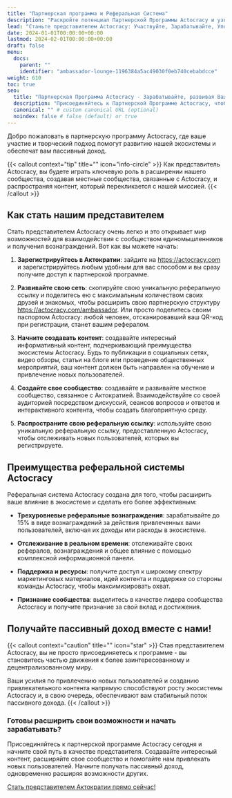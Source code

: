```yaml
---
title: "Партнерская программа и Реферальная Система"
description: "Раскройте потенциал Партнерской Программы Actocracy и узнайте, как стать представителем, чтобы зарабатывать пассивный доход."
lead: "Станьте представителем Actocracy: Участвуйте, Зарабатывайте, Уполномочивайте"
date: 2024-01-01T00:00:00+00:00
lastmod: 2024-02-01T00:00:00+00:00
draft: false
menu:
  docs:
    parent: ""
    identifier: "ambassador-lounge-1196384a5ac49030f0eb740cebabdcce"
weight: 610
toc: true
seo:
  title: "Партнерская Программа Actocracy - Зарабатывайте, развивая Ваше Сообщество"
  description: "Присоединяйтесь к Партнерской Программе Actocracy, чтобы создавать привлекательный контент, привлекать новых пользователей и начать зарабатывать пассивный доход уже сегодня."
  canonical: "" # custom canonical URL (optional)
  noindex: false # false (default) or true
---
```


Добро пожаловать в партнерскую программу Actocracy, где ваше участие и творческий подход помогут развитию нашей экосистемы и обеспечат вам пассивный доход.

{{< callout context="tip" title="" icon="info-circle" >}}
Как представитель Actocracy, вы будете играть ключевую роль в расширении нашего сообщества, создавая местные сообщества, связанные с Actocracy, и распространяя контент, который перекликается с нашей миссией.
{{< /callout >}}

## Как стать нашим представителем

Стать представителем Actocracy очень легко и это открывает мир возможностей для взаимодействия с сообществом единомышленников и получения вознаграждений. Вот как вы можете начать:

1. **Зарегистрируйтесь в Актократии**: зайдите на <a href="https://actocracy.com/i/1" target="_blank">https://actocracy.com</a> и зарегистрируйтесь любым удобным для вас способом и вы сразу получите доступ к партнерской программе.

2. **Развивайте свою сеть**: скопируйте свою уникальную реферальную ссылку и поделитесь ею с максимальным количеством своих друзей и знакомых, чтобы расширить свою партнерскую структуру <a href="https://actocracy.com/ambassador" target="_blank">https://actocracy.com/ambassador</a>. Или просто поделитесь своим паспортом Actocracy: любой человек, отсканировавший ваш QR-код при регистрации, станет вашим рефералом.

3. **Начните создавать контент**: создавайте интересный информативный контент, подчеркивающий преимущества экосистемы Actocracy. Будь то публикации в социальных сетях, видео обзоры, статьи на блоге или проведение общественных мероприятий, ваш контент должен быть направлен на обучение и привлечение новых пользователей.

4. **Создайте свое сообщество**: создавайте и развивайте местное сообщество, связанное с Актократией. Взаимодействуйте со своей аудиторией посредством дискуссий, сеансов вопросов и ответов и интерактивного контента, чтобы создать благоприятную среду.

5. **Распространите свою реферальную ссылку**: используйте свою уникальную реферальную ссылку, предоставленную Actocracy, чтобы отслеживать новых пользователей, которых вы регистрируете.

## Преимущества реферальной системы Actocracy

Реферальная система Actocracy создана для того, чтобы расширить ваше влияние в экосистеме и сделать его более эффективным:

- **Трехуровневые реферальные вознаграждения**: зарабатывайте до 15% в виде вознаграждений за действия привлеченных вами пользователей, включая их доходы или расходы в экосистеме.

- **Отслеживание в реальном времени**: отслеживайте своих рефералов, вознаграждения и общее влияние с помощью комплексной информационной панели.

- **Поддержка и ресурсы**: получите доступ к широкому спектру маркетинговых материалов, идей контента и поддержке со стороны команды Actocracy, чтобы максимизировать охват.

- **Признание сообщества**: выделитесь в качестве лидера сообщества Actocracy и получите признание за свой вклад и достижения.

## Получайте пассивный доход вместе с нами!

{{< callout context="caution" title="" icon="star" >}}
Став представителем Actocracy, вы не просто присоединяетесь к программе - вы становитесь частью движения к более заинтересованному и децентрализованному миру.

Ваши усилия по привлечению новых пользователей и созданию привлекательного контента напрямую способствуют росту экосистемы Actocracy и, в свою очередь, обеспечивают вам стабильный поток пассивного дохода.
{{< /callout >}}

### Готовы расширить свои возможности и начать зарабатывать?

Присоединяйтесь к партнерской программе Actocracy сегодня и начните свой путь в качестве представителя. Создавайте интересный контент, расширяйте свое сообщество и помогайте нам привлекать новых пользователей. Начните получать пассивный доход, одновременно расширяя возможности других.

<a href="https://actocracy.com/i/1" target="_blank">Стать представителем Актократии прямо сейчас!</a>


